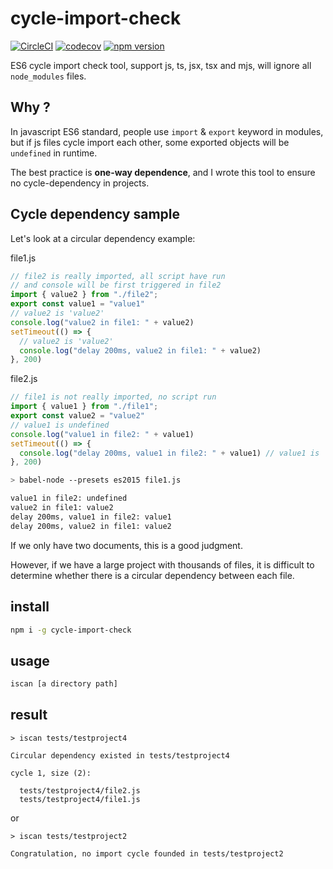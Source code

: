 # cycle-import-check

[![CircleCI](https://circleci.com/gh/Soontao/cycle-import-check.svg?style=shield)](https://circleci.com/gh/Soontao/cycle-import-check)
[![codecov](https://codecov.io/gh/Soontao/cycle-import-check/branch/master/graph/badge.svg)](https://codecov.io/gh/Soontao/cycle-import-check)
[![npm version](https://badge.fury.io/js/cycle-import-check.svg)](https://badge.fury.io/js/cycle-import-check)

ES6 cycle import check tool, support js, ts, jsx, tsx and mjs, will ignore all `node_modules` files.

## Why ?

In javascript ES6 standard, people use `import` & `export` keyword in modules, but if js files cycle import each other, some exported objects will be `undefined` in runtime.

The best practice is **one-way dependence**, and I wrote this tool to ensure no cycle-dependency in projects.

## Cycle dependency sample

Let's look at a circular dependency example: 

file1.js

```javascript
// file2 is really imported, all script have run
// and console will be first triggered in file2
import { value2 } from "./file2"; 
export const value1 = "value1"
// value2 is 'value2'
console.log("value2 in file1: " + value2) 
setTimeout(() => {
  // value2 is 'value2'
  console.log("delay 200ms, value2 in file1: " + value2)
}, 200)

```

file2.js

```javascript
// file1 is not really imported, no script run
import { value1 } from "./file1"; 
export const value2 = "value2"  
// value1 is undefined
console.log("value1 in file2: " + value1) 
setTimeout(() => {
  console.log("delay 200ms, value1 in file2: " + value1) // value1 is 'value1'
}, 200)

```

```bash
> babel-node --presets es2015 file1.js

value1 in file2: undefined
value2 in file1: value2
delay 200ms, value1 in file2: value1
delay 200ms, value2 in file1: value2

```

If we only have two documents, this is a good judgment. 

However, if we have a large project with thousands of files, it is difficult to determine whether there is a circular dependency between each file.

## install

```bash
npm i -g cycle-import-check
```

## usage

```bash
iscan [a directory path]
```

## result

```text
> iscan tests/testproject4

Circular dependency existed in tests/testproject4

cycle 1, size (2):

  tests/testproject4/file2.js
  tests/testproject4/file1.js

```

or

```text
> iscan tests/testproject2

Congratulation, no import cycle founded in tests/testproject2
```